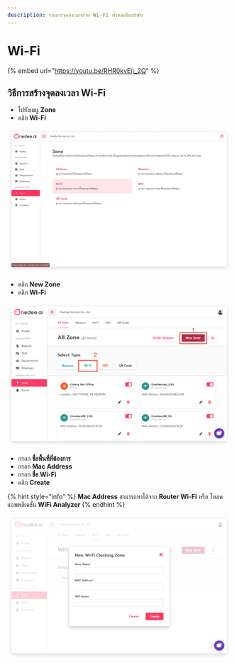 ```yaml
---
description: รายการจุดลงเวลาด้วย Wi-Fi ทั้งหมดในบริษัท
---
```


# Wi-Fi

{% embed url="https://youtu.be/RHR0kvEj\_2Q" %}



## วิธีการสร้างจุดลงเวลา Wi-Fi

* ไปยังเมนู **Zone**
* คลิก **Wi-Fi**

![](../../.gitbook/assets/app.onedee-14.1.png)

* คลิก **New Zone**
* คลิก **Wi-Fi**

![](../../.gitbook/assets/app.onedee-16.png)

* กรอก  **ชื่อพื้นที่ที่ต้องการ**
* กรอก **Mac Address**
* กรอก **ชื่อ Wi-Fi**
* คลิก **Create**

{% hint style="info" %}
**Mac Address**  สามารถหาได้จาก **Router Wi-Fi** หรือ โหลดแอพพลิเคชั่น **WiFi Analyzer**
{% endhint %}

![](../../.gitbook/assets/create-wifi.png)

